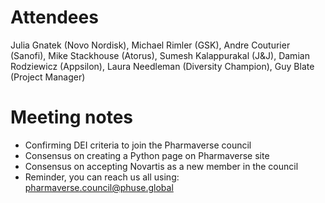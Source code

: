 # Attendees

Julia Gnatek (Novo Nordisk), Michael Rimler (GSK), Andre Couturier (Sanofi), Mike Stackhouse (Atorus), Sumesh Kalappurakal (J&J), Damian Rodziewicz (Appsilon), Laura Needleman (Diversity Champion), Guy Blate (Project Manager)

# Meeting notes

- Confirming DEI criteria to join the Pharmaverse council
- Consensus on creating a Python page on Pharmaverse site
- Consensus on accepting Novartis as a new member in the council
- Reminder, you can reach us all using: pharmaverse.council@phuse.global
